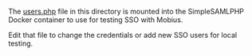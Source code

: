 The [users.php](./users.php) file in this directory is mounted into the SimpleSAMLPHP Docker container to use for testing SSO with Mobius.

Edit that file to change the credentials or add new SSO users for local testing.
